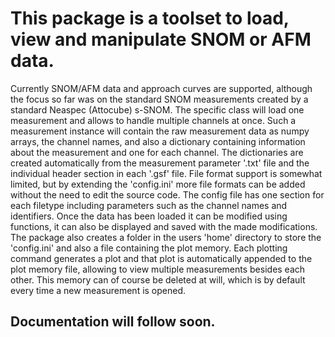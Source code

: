 # This package is a toolset to load, view and manipulate SNOM or AFM data. #
Currently SNOM/AFM data and approach curves are supported, although the focus so far was on the standard SNOM measurements created by a standard Neaspec (Attocube) s-SNOM.
The specific class will load one measurement and allows to handle multiple channels at once.
Such a measurement instance will contain the raw measurement data as numpy arrays, the channel names, and also a dictionary containing information about the measurement and one for each channel.
The dictionaries are created automatically from the measurement parameter '.txt' file and the individual header section in each '.gsf' file.
File format support is somewhat limited, but by extending the 'config.ini' more file formats can be added without the need to edit the source code.
The config file has one section for each filetype including parameters such as the channel names and identifiers.
Once the data has been loaded it can be modified using functions, it can also be displayed and saved with the made modifications.
The package also creates a folder in the users 'home' directory to store the 'config.ini' and also a file containing the plot memory.
Each plotting command generates a plot and that plot is automatically appended to the plot memory file, allowing to view multiple measurements besides each other.
This memory can of course be deleted at will, which is by default every time a new measurement is opened.

## Documentation will follow soon. ##
